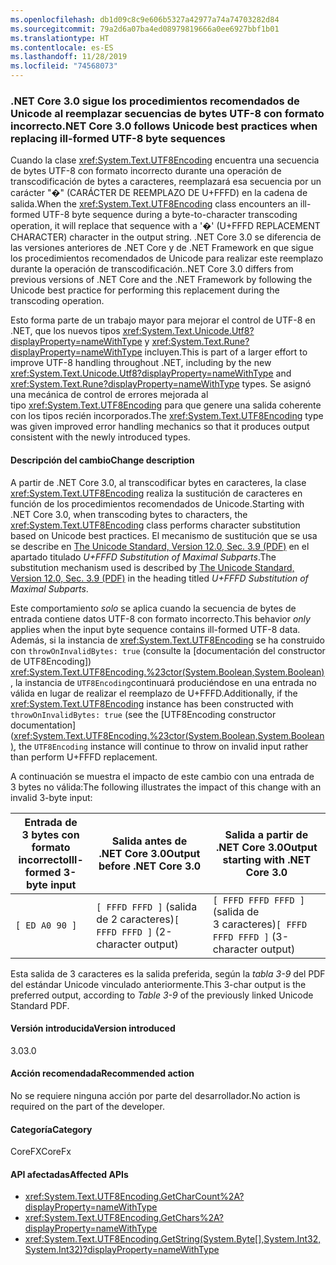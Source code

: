```yaml
---
ms.openlocfilehash: db1d09c8c9e606b5327a42977a74a74703282d84
ms.sourcegitcommit: 79a2d6a07ba4ed08979819666a0ee6927bbf1b01
ms.translationtype: HT
ms.contentlocale: es-ES
ms.lasthandoff: 11/28/2019
ms.locfileid: "74568073"
---
```

### <a name="net-core-30-follows-unicode-best-practices-when-replacing-ill-formed-utf-8-byte-sequences"></a><span data-ttu-id="20e50-101">.NET Core 3.0 sigue los procedimientos recomendados de Unicode al reemplazar secuencias de bytes UTF-8 con formato incorrecto</span><span class="sxs-lookup"><span data-stu-id="20e50-101">.NET Core 3.0 follows Unicode best practices when replacing ill-formed UTF-8 byte sequences</span></span>

<span data-ttu-id="20e50-102">Cuando la clase <xref:System.Text.UTF8Encoding> encuentra una secuencia de bytes UTF-8 con formato incorrecto durante una operación de transcodificación de bytes a caracteres, reemplazará esa secuencia por un carácter "�" (CARÁCTER DE REEMPLAZO DE U+FFFD) en la cadena de salida.</span><span class="sxs-lookup"><span data-stu-id="20e50-102">When the <xref:System.Text.UTF8Encoding> class encounters an ill-formed UTF-8 byte sequence during a byte-to-character transcoding operation, it will replace that sequence with a '�' (U+FFFD REPLACEMENT CHARACTER) character in the output string.</span></span> <span data-ttu-id="20e50-103">.NET Core 3.0 se diferencia de las versiones anteriores de .NET Core y de .NET Framework en que sigue los procedimientos recomendados de Unicode para realizar este reemplazo durante la operación de transcodificación.</span><span class="sxs-lookup"><span data-stu-id="20e50-103">.NET Core 3.0 differs from previous versions of .NET Core and the .NET Framework by following the Unicode best practice for performing this replacement during the transcoding operation.</span></span>

<span data-ttu-id="20e50-104">Esto forma parte de un trabajo mayor para mejorar el control de UTF-8 en .NET, que los nuevos tipos <xref:System.Text.Unicode.Utf8?displayProperty=nameWithType> y <xref:System.Text.Rune?displayProperty=nameWithType> incluyen.</span><span class="sxs-lookup"><span data-stu-id="20e50-104">This is part of a larger effort to improve UTF-8 handling throughout .NET, including by the new <xref:System.Text.Unicode.Utf8?displayProperty=nameWithType> and <xref:System.Text.Rune?displayProperty=nameWithType> types.</span></span> <span data-ttu-id="20e50-105">Se asignó una mecánica de control de errores mejorada al tipo <xref:System.Text.UTF8Encoding> para que genere una salida coherente con los tipos recién incorporados.</span><span class="sxs-lookup"><span data-stu-id="20e50-105">The <xref:System.Text.UTF8Encoding> type was given improved error handling mechanics so that it produces output consistent with the newly introduced types.</span></span>

#### <a name="change-description"></a><span data-ttu-id="20e50-106">Descripción del cambio</span><span class="sxs-lookup"><span data-stu-id="20e50-106">Change description</span></span>

<span data-ttu-id="20e50-107">A partir de .NET Core 3.0, al transcodificar bytes en caracteres, la clase <xref:System.Text.UTF8Encoding> realiza la sustitución de caracteres en función de los procedimientos recomendados de Unicode.</span><span class="sxs-lookup"><span data-stu-id="20e50-107">Starting with .NET Core 3.0, when transcoding bytes to characters, the <xref:System.Text.UTF8Encoding> class performs character substitution based on Unicode best practices.</span></span> <span data-ttu-id="20e50-108">El mecanismo de sustitución que se usa se describe en [The Unicode Standard, Version 12.0, Sec. 3.9 (PDF)](https://www.unicode.org/versions/Unicode12.0.0/ch03.pdf) en el apartado titulado _U+FFFD Substitution of Maximal Subparts_.</span><span class="sxs-lookup"><span data-stu-id="20e50-108">The substitution mechanism used is described by [The Unicode Standard, Version 12.0, Sec. 3.9 (PDF)](https://www.unicode.org/versions/Unicode12.0.0/ch03.pdf) in the heading titled _U+FFFD Substitution of Maximal Subparts_.</span></span>

<span data-ttu-id="20e50-109">Este comportamiento _solo_ se aplica cuando la secuencia de bytes de entrada contiene datos UTF-8 con formato incorrecto.</span><span class="sxs-lookup"><span data-stu-id="20e50-109">This behavior _only_ applies when the input byte sequence contains ill-formed UTF-8 data.</span></span> <span data-ttu-id="20e50-110">Además, si la instancia de <xref:System.Text.UTF8Encoding> se ha construido con `throwOnInvalidBytes: true` (consulte la [documentación del constructor de UTF8Encoding]) <xref:System.Text.UTF8Encoding.%23ctor(System.Boolean,System.Boolean)>, la instancia de `UTF8Encoding`continuará produciéndose en una entrada no válida en lugar de realizar el reemplazo de U+FFFD.</span><span class="sxs-lookup"><span data-stu-id="20e50-110">Additionally, if the <xref:System.Text.UTF8Encoding> instance has been constructed with `throwOnInvalidBytes: true` (see the [UTF8Encoding constructor documentation](<xref:System.Text.UTF8Encoding.%23ctor(System.Boolean,System.Boolean)>, the `UTF8Encoding` instance will continue to throw on invalid input rather than perform U+FFFD replacement.</span></span>

<span data-ttu-id="20e50-111">A continuación se muestra el impacto de este cambio con una entrada de 3 bytes no válida:</span><span class="sxs-lookup"><span data-stu-id="20e50-111">The following illustrates the impact of this change with an invalid 3-byte input:</span></span>

|<span data-ttu-id="20e50-112">Entrada de 3 bytes con formato incorrecto</span><span class="sxs-lookup"><span data-stu-id="20e50-112">Ill-formed 3-byte input</span></span>|<span data-ttu-id="20e50-113">Salida antes de .NET Core 3.0</span><span class="sxs-lookup"><span data-stu-id="20e50-113">Output before .NET Core 3.0</span></span>|<span data-ttu-id="20e50-114">Salida a partir de .NET Core 3.0</span><span class="sxs-lookup"><span data-stu-id="20e50-114">Output starting with .NET Core 3.0</span></span>|
|---|---|---|
| `[ ED A0 90 ]` | <span data-ttu-id="20e50-115">`[ FFFD FFFD ]` (salida de 2 caracteres)</span><span class="sxs-lookup"><span data-stu-id="20e50-115">`[ FFFD FFFD ]` (2-character output)</span></span>| <span data-ttu-id="20e50-116">`[ FFFD FFFD FFFD ]` (salida de 3 caracteres)</span><span class="sxs-lookup"><span data-stu-id="20e50-116">`[ FFFD FFFD FFFD ]` (3-character output)</span></span>|

<span data-ttu-id="20e50-117">Esta salida de 3 caracteres es la salida preferida, según la _tabla 3-9_ del PDF del estándar Unicode vinculado anteriormente.</span><span class="sxs-lookup"><span data-stu-id="20e50-117">This 3-char output is the preferred output, according to _Table 3-9_ of the previously linked Unicode Standard PDF.</span></span>

#### <a name="version-introduced"></a><span data-ttu-id="20e50-118">Versión introducida</span><span class="sxs-lookup"><span data-stu-id="20e50-118">Version introduced</span></span>

<span data-ttu-id="20e50-119">3.0</span><span class="sxs-lookup"><span data-stu-id="20e50-119">3.0</span></span>

#### <a name="recommended-action"></a><span data-ttu-id="20e50-120">Acción recomendada</span><span class="sxs-lookup"><span data-stu-id="20e50-120">Recommended action</span></span>

<span data-ttu-id="20e50-121">No se requiere ninguna acción por parte del desarrollador.</span><span class="sxs-lookup"><span data-stu-id="20e50-121">No action is required on the part of the developer.</span></span>

#### <a name="category"></a><span data-ttu-id="20e50-122">Categoría</span><span class="sxs-lookup"><span data-stu-id="20e50-122">Category</span></span>

<span data-ttu-id="20e50-123">CoreFX</span><span class="sxs-lookup"><span data-stu-id="20e50-123">CoreFx</span></span>

#### <a name="affected-apis"></a><span data-ttu-id="20e50-124">API afectadas</span><span class="sxs-lookup"><span data-stu-id="20e50-124">Affected APIs</span></span>

- <xref:System.Text.UTF8Encoding.GetCharCount%2A?displayProperty=nameWithType>
- <xref:System.Text.UTF8Encoding.GetChars%2A?displayProperty=nameWithType>
- <xref:System.Text.UTF8Encoding.GetString(System.Byte[],System.Int32,System.Int32)?displayProperty=nameWithType>

<!--

### Affected APIs

- `Overload:System.Text.UTF8Encoding.GetCharCount`
- `Overload:System.Text.UTF8Encoding.GetChars`
- `M:System.Text.UTF8Encoding.GetString(System.Byte[],System.Int32,System.Int32)`

-->
